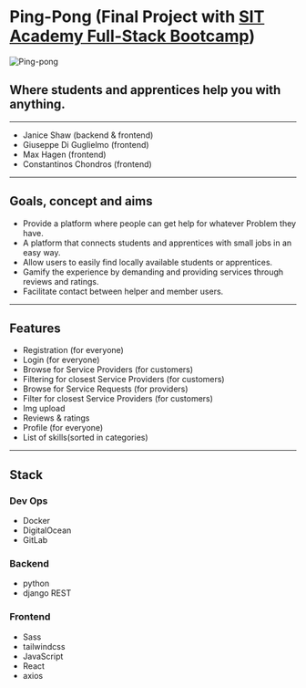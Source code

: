 # Ping-Pong (Final Project with [SIT Academy Full-Stack Bootcamp](https://sit.academy/full-stack))

![Ping-pong](https://www.janiceshaw.com/images/github/ping-pong.jpg)
## Where students and apprentices help you with anything.

---

- Janice Shaw (backend & frontend)
- Giuseppe Di Guglielmo (frontend) 
- Max Hagen (frontend)
- Constantinos Chondros (frontend)

---

## Goals, concept and aims
- Provide a platform where people can get help for whatever Problem they have.
- A platform that connects students and apprentices with small jobs in an easy way.
- Allow users to easily find locally available students or apprentices.
- Gamify the experience by demanding and providing services through reviews and ratings.
- Facilitate contact between helper and member users. 

---

## Features
- Registration (for everyone)
- Login (for everyone)
- Browse for Service Providers (for customers)
- Filtering for closest Service Providers (for customers)
- Browse for Service Requests (for providers)
- Filter for closest Service Providers (for customers)
- Img upload
- Reviews & ratings
- Profile (for everyone)
- List of skills(sorted in categories)

---
## Stack
### Dev Ops
- Docker
- DigitalOcean
- GitLab

### Backend
- python
- django REST

### Frontend
- Sass
- tailwindcss
- JavaScript
- React
- axios

